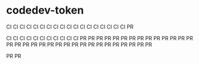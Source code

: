 # codedev-token
CI CI CI CI CI CI CI CI CI CI CI CI CI CI CI CI CI CI PR

CI CI CI CI CI CI CI CI CI CI CI PR PR PR PR PR PR PR PR PR PR PR PR PR PR PR PR PR PR PR PR PR PR PR PR PR PR PR PR PR PR PR PR

PR PR

